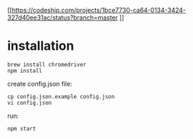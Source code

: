 [[https://codeship.com/projects/1bce7730-ca64-0134-3424-327d40ee31ac/status?branch=master
]]

# installation

```
brew install chromedriver
npm install
```

create config.json file:

```
cp config.json.example config.json
vi config.json
```

run:

```
npm start
```